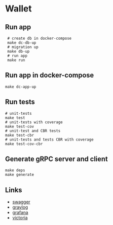 #  Wallet

## Run app
```shell
 # create db in docker-compose
 make dc-db-up
 # migration up
 make db-up
 # run app
 make run
 ```

## Run app in docker-compose
 ```shell
 make dc-app-up
 ```

## Run tests
```shell
# unit-tests
make test
# unit-tests with coverage
make test-cov
# unit-test and CBR tests
make test-cbr
# unit-tests and tests CBR with coverage
make test-cov-cbr
```

## Generate gRPC server and client
```shell
make deps
make generate
```

## Links
 - [swagger](http://localhost:8080/swagger/)
 - [graylog](http://localhost:9001/search)
 - [grafana](http://localhost:3000/)
 - [victoria](http://localhost:8428)